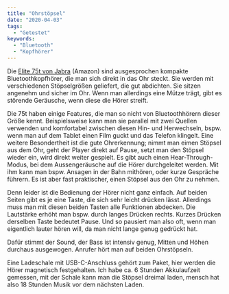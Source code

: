 ```yaml
---
title: "Ohrstöpsel"
date: "2020-04-03"
tags:
  - "Getestet"
keywords:
  - "Bluetooth"
  - "Kopfhörer"
---
```


Die [Elite 75t von Jabra](https://amzn.to/348Q7H2) (Amazon) sind ausgesprochen kompakte Bluetoothkopfhörer, die man sich direkt in das Ohr steckt. Sie werden mit verschiedenen Stöpselgrößen geliefert, die gut abdichten. Sie sitzen angenehm und sicher im Ohr. Wenn man allerdings eine Mütze trägt, gibt es störende Geräusche, wenn diese die Hörer streift.

Die 75t haben einige Features, die man so nicht von Bluetoothhörern dieser Größe kennt. Beispielsweise kann man sie parallel mit zwei Quellen verwenden und komfortabel zwischen diesen Hin- und Herwechseln, bspw. wenn man auf dem Tablet einen Film guckt und das Telefon klingelt. Eine weitere Besondertheit ist die gute Ohrerkennung; nimmt man eimen Stöpsel aus dem Ohr, geht der Player direkt auf Pause, setzt man den Stöpsel wieder ein, wird direkt weiter gespielt. Es gibt auch einen Hear-Through-Modus, bei dem Aussengeräusche auf die Hörer durchgeleitet werden. Mit ihm kann man bspw. Ansagen in der Bahn mithören, oder kurze Gespräche führern. Es ist aber fast praktischer, einen Stöpsel aus den Ohr zu nehmen.

Denn leider ist die Bedienung der Hörer nicht ganz einfach. Auf beiden Seiten gibt es je eine Taste, die sich sehr leicht drücken lässt. Allerdings muss man mit diesen beiden Tasten alle Funktionen abdecken. Die Lautstärke erhöht man bspw. durch langes Drücken rechts. Kurzes Drücken derselben Taste bedeutet Pause. Und so pausiert man also oft, wenn man eigentlich lauter hören will, da man nicht lange genug gedrückt hat.

Dafür stimmt der Sound, der Bass ist intensiv genug, Mitten und Höhen durchaus ausgewogen. Anrufer hört man auf beiden Ohrstöpseln.

Eine Ladeschale mit USB-C-Anschluss gehört zum Paket, hier werden die Hörer magnetisch festgehalten. Ich habe ca. 6 Stunden Akkulaufzeit gemessen, mit der Schale kann man die Stöpsel dreimal laden, mensch hat also 18 Stunden Musik vor dem nächsten Laden.
